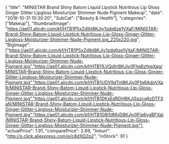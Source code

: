 {
	"title": "MINISTAR Brand Shiny Batom Liquid Lipstick Nutritious Lip Gloss Ginger Glitter Lipgloss Moisturizer Shimmer Nude Pigment Makeup",
	"date": "2018-10-31 10:30:20",
	"SubCat": ["Beauty & Health"],
	"categories": ["Makeup"],
	"thumbnailImage": "https://ae01.alicdn.com/kf/HTB1P5xZdIbI8KJjy1zdq6ze1VXaF/MINISTAR-Brand-Shiny-Batom-Liquid-Lipstick-Nutritious-Lip-Gloss-Ginger-Glitter-Lipgloss-Moisturizer-Shimmer-Nude-Pigment.jpg_220x220.jpg",
	"BigImage": ["https://ae01.alicdn.com/kf/HTB1P5xZdIbI8KJjy1zdq6ze1VXaF/MINISTAR-Brand-Shiny-Batom-Liquid-Lipstick-Nutritious-Lip-Gloss-Ginger-Glitter-Lipgloss-Moisturizer-Shimmer-Nude-Pigment.jpg","https://ae01.alicdn.com/kf/HTB11LVQdIrI8KJjy0Fhq6zfnpXag/MINISTAR-Brand-Shiny-Batom-Liquid-Lipstick-Nutritious-Lip-Gloss-Ginger-Glitter-Lipgloss-Moisturizer-Shimmer-Nude-Pigment.jpg","https://ae01.alicdn.com/kf/HTB1UDV9dTnI8KJjy0Ffq6AdoVXaR/MINISTAR-Brand-Shiny-Batom-Liquid-Lipstick-Nutritious-Lip-Gloss-Ginger-Glitter-Lipgloss-Moisturizer-Shimmer-Nude-Pigment.jpg","https://ae01.alicdn.com/kf/HTB1DKxEdRDH8KJjSszcq6zDTFXaN/MINISTAR-Brand-Shiny-Batom-Liquid-Lipstick-Nutritious-Lip-Gloss-Ginger-Glitter-Lipgloss-Moisturizer-Shimmer-Nude-Pigment.jpg","https://ae01.alicdn.com/kf/HTB1D8l1dMvD8KJjy0Flq6ygBFXat/MINISTAR-Brand-Shiny-Batom-Liquid-Lipstick-Nutritious-Lip-Gloss-Ginger-Glitter-Lipgloss-Moisturizer-Shimmer-Nude-Pigment.jpg"],
	"actualPrice": 1.91,
	"comparePrice": 2.69,
	"linkurl": "http://s.click.aliexpress.com/e/c8dXQ2p2",
	"inStock": 91
}
